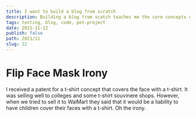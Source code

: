 ```yaml
---
title: I want to build a blog from scratch
description: Building a blog from scatch teaches me the core concepts of managing data, scripting, text, directories, paths, files, and more.
tags: testing, blog, code, pet-project
date: 2021-11-12
publish: false
path: 2021/11
slug: 12
---
```


# Flip Face Mask Irony 

I received a patent for a t-shirt concept that covers the face with a t-shirt. It was selling well to colleges and some t-shirt souvinere shops. However, when we tried to sell it to WalMart they said that it would be a liability to have children cover their faces with a t-shirt. Oh the irony.
